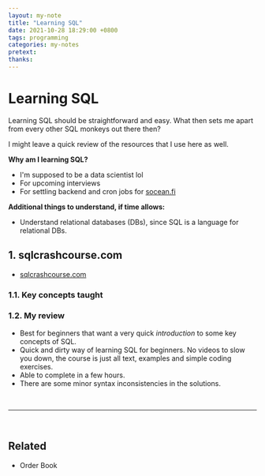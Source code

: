 ```yaml
---
layout: my-note
title: "Learning SQL"
date: 2021-10-28 18:29:00 +0800
tags: programming
categories: my-notes
pretext:
thanks:
---
```


# Learning SQL

Learning SQL should be straightforward and easy. What then sets me apart from every other SQL monkeys out there then?

I might leave a quick review of the resources that I use here as well.

**Why am I learning SQL?**

- I'm supposed to be a data scientist lol
- For upcoming interviews
- For settling backend and cron jobs for [socean.fi](https://socean.fi)

**Additional things to understand, if time allows:**

- Understand relational databases (DBs), since SQL is a language for relational DBs.

## 1. sqlcrashcourse.com

- [sqlcrashcourse.com](https://sqlcrashcourse.com)

### 1.1. Key concepts taught

### 1.2. My review

- Best for beginners that want a very quick _introduction_ to some key concepts of SQL.
- Quick and dirty way of learning SQL for beginners. No videos to slow you down, the course is just all text, examples and simple coding exercises.
- Able to complete in a few hours.
- There are some minor syntax inconsistencies in the solutions.

<br />

---

<br />

## Related

- Order Book

